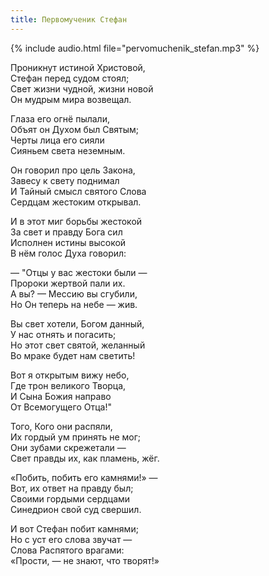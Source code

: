 ```yaml
---
title: Первомученик Стефан
---
```

{% include audio.html file="pervomuchenik_stefan.mp3" %}

Проникнут истиной Христовой,  
Стефан перед судом стоял;  
Свет жизни чудной, жизни новой  
Он мудрым мира возвещал.

Глаза его огнё пылали,  
Объят он Духом был Святым;  
Черты лица его сияли  
Сияньем света неземным.

Он говорил про цель Закона,  
Завесу к свету поднимал  
И Тайный смысл святого Слова  
Сердцам жестоким открывал.

И в этот миг борьбы жестокой  
За свет и правду Бога сил  
Исполнен истины высокой  
В нём голос Духа говорил:

— "Отцы у вас жестоки были —  
Пророки жертвой пали их.  
А вы? — Мессию вы сгубили,  
Но Он теперь на небе — жив.

Вы свет хотели, Богом данный,  
У нас отнять и погасить;  
Но этот свет святой, желанный  
Во мраке будет нам светить!

Вот я открытым вижу небо,  
Где трон великого Творца,  
И Сына Божия направо  
От Всемогущего Отца!"

Того, Кого они распяли,  
Их гордый ум принять не мог;  
Они зубами скрежетали —  
Свет правды их, как пламень, жёг.

«Побить, побить его камнями!» —  
Вот, их ответ на правду был;  
Своими гордыми сердцами  
Синедрион свой суд свершил.

И вот Стефан побит камнями;  
Но с уст его слова звучат —  
Слова Распятого врагами:  
«Прости, — не знают, что творят!»
